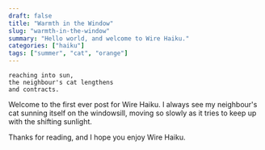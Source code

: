 ```yaml
---
draft: false
title: "Warmth in the Window"
slug: "warmth-in-the-window"
summary: "Hello world, and welcome to Wire Haiku."
categories: ["haiku"]
tags: ["summer", "cat", "orange"]
---
```


```
reaching into sun,
the neighbour's cat lengthens
and contracts.
```

Welcome to the first ever post for Wire Haiku. I always see my neighbour's cat sunning itself on the windowsill, moving so slowly as it tries to keep up with the shifting sunlight.

Thanks for reading, and I hope you enjoy Wire Haiku.
